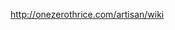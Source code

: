 <a href='http://onezerothrice.com/artisan/wiki'><a href='http://onezerothrice.com/artisan/wiki'>http://onezerothrice.com/artisan/wiki</a></a>